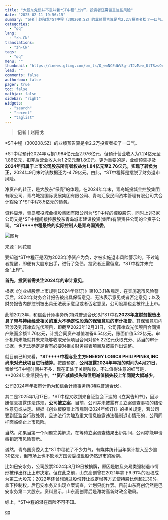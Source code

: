 ```yaml
---
title: "大股东免债并不意味着*ST中程“上岸”，投资者还需留意这些风险"
date: "2025-02-11 19:56:15"
summary: "记者｜赵阳戈*ST中程（300208.SZ）的业绩预告算是令2.2万投资者松了一口气。*ST中程预计..."
categories:
  - "qq"
lang:
  - "zh-CN"
translations:
  - "zh-CN"
tags:
  - "qq"
menu: ""
thumbnail: "https://inews.gtimg.com/om_ls/O_wmNCEdbVSg-iTJzMaw_UlTSzsOru9TEfVS9-1Rm5k6MAA_640360/0"
lead: ""
comments: false
authorbox: false
pager: true
toc: false
mathjax: false
sidebar: "right"
widgets:
  - "search"
  - "recent"
  - "taglist"
---
```


> **记者｜赵阳戈**

\*ST中程（300208.SZ）的业绩预告算是令2.2万投资者松了一口气。

\*ST中程预计2024年亏损1.984亿元至2.976亿元，但预计营业收入为1.24亿元至1.86亿元，扣非后营业收入为1.2亿元至1.8亿元。更为重要的是，业绩预告提及**2024年归属于上市公司股东所有者权益为1.84亿元至2.76亿元，实现了转负为正**，2024年9月末时该数据还为-4.79亿元。由此，\*ST中程算是摆脱了财务退市风险。

净资产的转正，是大股东“保壳”的体现。在2024年年末，青岛城投城金控股集团有限公司、青岛城投国际发展集团有限公司、青岛汇泉民间资本管理有限公司共合计豁免了\*ST中程8.5亿元的债务。

资料显示，青岛城投城金控股集团有限公司为\*ST中程的控股股东，同时上述3家公司又是\*ST中程间接控股股东青岛城市建设投资(集团)有限责任公司的全资子公司。**\*ST****中程最终的实际控制人是青岛国资委**。

![图片](https://inews.gtimg.com/om_bt/OckUA8gecMPURB_WNT_8PKq21o_K4X5wnTgM3nRR4pnhEAA/641)

来源：同花顺

要知道\*ST中程正是因为2023年净资产为负，才被实施退市风险警示的。不过笔者提醒，即便有大股东出手，进行了免债，投资者还需留意，\*ST中程并未完全“上岸”。

**首先，投资者需关注2024年的审计意见**。

根据《创业板股票上市规则(2024年修订)》第10.3.11条规定，在实施退市风险警示后，2024年财务会计报告被出具保留意见、无法表示意见或者否定意见；以及财务报告内部控制被出具无法表示意见或者否定意见，公司股票也会被终止上市。

此前2023年，和信会计师事务所(特殊普通合伙)对\*ST中程**2023年度财务报告出具了带与持续经营相关的重大不确定性段落的保留意见的审计报告**。其保留意见内容涉及到菲律宾光伏项目，即截至2023年12月31日，公司菲律宾光伏项目合同资产账面余额11.76亿元，计提合同资产减值准备6.54亿元，账面价值5.22亿元。审计机构未能就其未来能够收取光伏项目合同对价5.22亿元获取充分、适当的审计证据，也无法确定是否有必要对相关财务报表项目及披露作出调整。

就目前已知来看，**\*ST****中程与业主方ENERGY LOGICS PHILIPPINES,INC尚未对光伏项目进行结算**。按照预定，**公司披露2024年年报的时间为4月21日**，留给\*ST中程时间并不多，现在正处于关键阶段。不过值得注意的细节是，**2024年业绩预告中，****资产减值损失和信用减值损失较上年同期大幅减少**。

公司2024年年报审计仍为和信会计师事务所(特殊普通合伙)。

其二是2025年1月17日，\*ST中程又收到来自证监会下达的《立案告知书》，因涉嫌信息披露违法违规，**公司被立案**。目前，公司并未披露有关立案调查事项的结论性意见或决定。根据《创业板股票上市规则(2024年修订)》的相关规定，若公司受到证监会行政处罚，且违法行为触及重大信息披露违法强制退市情形的，公司同样面临终止上市风险。

当然，如果当第一个问题完美解决，在等待立案调查结果出炉期间，公司亦能申请撤销退市风险警示。

诚然，青岛国资委入主\*ST中程花了不少力气，有媒体统计当年累计投入至少逾30亿元，但市场上也不缺地方国资委控盘股仍然退市的案例。

比如巴安水务，公司股票2024年8月19日被摘牌，原因是触及交易类强制退市情形被作出终止上市决定。但在此之前，山东高创曾在2021年拿下9.91%的股权成为第二大股东；2022年还曾想通过股份转让或定增等方式使持股比例超过30%，拿下控制权。后巴安水务又出现立案调查，计划只能作罢。目前山东高创仍然是巴安水务第二大股东。资料显示，山东高创背后是潍坊高新财政金融局。

综上，\*ST中程的潜在风险不可不知。

[qq](https://new.qq.com/rain/a/20250211A07Z9R00)
